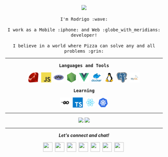 <p align="center">
  <img src="https://media.giphy.com/media/MeJgB3yMMwIaHmKD4z/giphy.gif" width="30%">
  <br><br>
  <samp>
    I'm Rodrigo :wave:
    <br><br>
    I work as a Mobile :iphone: and Web :globe_with_meridians: developer!
    <br><br>
    I believe in a world where Pizza can solve any and all problems :grin:
  </samp>
</p>

---
<p align="center">
  <samp>
    <strong>Languages and Tools</strong>
  </samp>
</p>

<p align="center">
  <samp>
  <code><img height="32" src="https://raw.githubusercontent.com/github/explore/80688e429a7d4ef2fca1e82350fe8e3517d3494d/topics/ruby/ruby.png"></code> 
  <code><img height="32" src="https://raw.githubusercontent.com/github/explore/80688e429a7d4ef2fca1e82350fe8e3517d3494d/topics/javascript/javascript.png"></code>
  <code><img height="32" src="https://raw.githubusercontent.com/github/explore/80688e429a7d4ef2fca1e82350fe8e3517d3494d/topics/php/php.png"></code>   
  <code><img height="32" src="https://raw.githubusercontent.com/github/explore/80688e429a7d4ef2fca1e82350fe8e3517d3494d/topics/nodejs/nodejs.png"></code>
  <code><img height="32" src="https://raw.githubusercontent.com/github/explore/80688e429a7d4ef2fca1e82350fe8e3517d3494d/topics/vue/vue.png"></code>
    <code><img height="32" src="https://raw.githubusercontent.com/github/explore/80688e429a7d4ef2fca1e82350fe8e3517d3494d/topics/docker/docker.png"></code>
    <code><img height="32" src="https://raw.githubusercontent.com/github/explore/80688e429a7d4ef2fca1e82350fe8e3517d3494d/topics/linux/linux.png"></code>
  <code><img height="32" src="https://raw.githubusercontent.com/github/explore/80688e429a7d4ef2fca1e82350fe8e3517d3494d/topics/postgresql/postgresql.png"></code>
  <code><img height="32" src="https://raw.githubusercontent.com/github/explore/80688e429a7d4ef2fca1e82350fe8e3517d3494d/topics/mysql/mysql.png"></code>
  </samp>
</p>

<p align="center">
  <samp>
    <strong>Learning</strong>
  </samp>
</p>

<p align="center">
  <samp>
  <code><img height="32" src="https://raw.githubusercontent.com/github/explore/80688e429a7d4ef2fca1e82350fe8e3517d3494d/topics/go/go.png"></code> 
    <code><img height="32" src="https://raw.githubusercontent.com/github/explore/80688e429a7d4ef2fca1e82350fe8e3517d3494d/topics/typescript/typescript.png"></code>
    <code><img height="32" src="https://raw.githubusercontent.com/github/explore/80688e429a7d4ef2fca1e82350fe8e3517d3494d/topics/react/react.png"></code>
    <code><img height="32" src="https://raw.githubusercontent.com/github/explore/80688e429a7d4ef2fca1e82350fe8e3517d3494d/topics/kubernetes/kubernetes.png"></code>
  </samp>
</p>

----

<p align = "center">
  <img src = "https://github-readme-stats.vercel.app/api/top-langs/?username=rodrigorrch&line_height=33&layout=compact">
  <img src = "https://github-readme-stats.vercel.app/api?username=rodrigorrch&show_icons=true&line_height=33&layout=compact&hide=contribs,stars">
</p>

----

<p align="center">
  <i><b>Let's connect and chat!</b></i>

  <p align="center">
    <a href="https://www.linkedin.com/in/rodrigochinaglia/" target="_blank" alt="Linkedin"><img src="https://github.com/aletisunil/aletisunil/blob/master/linkedin.png" height="30" width="30"></a>&nbsp;
    <a href="https://twitter.com/rodrigo_rrch" target="_blank" alt="Twitter"><img src="https://github.com/aletisunil/aletisunil/blob/master/twitter.png" height="30" width="30"></a>&nbsp;
    <a href="https://www.instagram.com/rodrigorrch" target="_blank" alt="Instagram"><img src="https://github.com/aletisunil/aletisunil/blob/master/instagram.png" height="30" width="30"></a>&nbsp;
     <a href="https://t.me/sunilaleti" target="_blank" alt="Telegram"><img src="https://github.com/aletisunil/aletisunil/blob/master/telegram.png" height="30" width="30"></a>&nbsp;
    <a href="https://dev.to/rodrigo_rrch" target="_blank" alt="Devto"><img src="https://d2fltix0v2e0sb.cloudfront.net/dev-badge.svg" height="30" width="30"></a>&nbsp;
    <a href="mailto:rodrigo.rrch@gmail.com" target="_blank" alt="Gmail"><img src="https://cdn.jsdelivr.net/npm/simple-icons@v3/icons/gmail.svg" height="30" width="30"></a>&nbsp;
    <a href="https://fb.com/rodrigo.chinaglia" target="_blank" alt="Facebook"><img src="https://cdn.jsdelivr.net/npm/simple-icons@v3/icons/facebook.svg" height="30" width="30"></a>&nbsp;
  </p>
</p>
